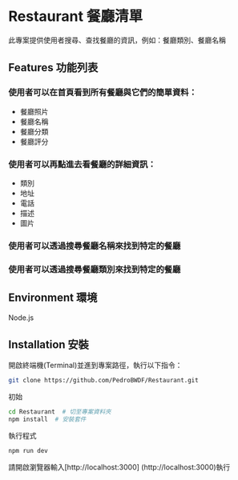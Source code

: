 # Restaurant 餐廳清單

此專案提供使用者搜尋、查找餐廳的資訊，例如：餐廳類別、餐廳名稱

## Features 功能列表
### 使用者可以在首頁看到所有餐廳與它們的簡單資料：
- 餐廳照片
- 餐廳名稱
- 餐廳分類
- 餐廳評分
### 使用者可以再點進去看餐廳的詳細資訊：
- 類別
- 地址
- 電話
- 描述
- 圖片
### 使用者可以透過搜尋餐廳名稱來找到特定的餐廳
### 使用者可以透過搜尋餐廳類別來找到特定的餐廳

## Environment 環境
Node.js

## Installation 安裝
開啟終端機(Terminal)並進到專案路徑，執行以下指令：
```bash
git clone https://github.com/PedroBWDF/Restaurant.git
```
初始
```bash
cd Restaurant  # 切至專案資料夾
npm install  # 安裝套件
```
執行程式
```bash
npm run dev
```
請開啟瀏覽器輸入[http://localhost:3000]
(http://localhost:3000)執行
